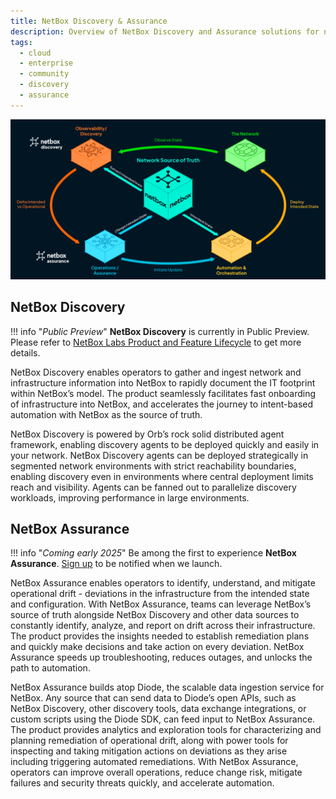 ```yaml
---
title: NetBox Discovery & Assurance
description: Overview of NetBox Discovery and Assurance solutions for network documentation and operational drift detection
tags:
  - cloud
  - enterprise 
  - community
  - discovery
  - assurance
---
```


![reference architecture](netbox-discovery/images/discovery-assurance.png)

## NetBox Discovery

!!! info "*Public Preview*"
    **NetBox Discovery** is currently in Public Preview. Please refer to [NetBox Labs Product and Feature Lifecycle](https://docs.netboxlabs.com/product_feature_lifecycle/) to get more details.

NetBox Discovery enables operators to gather and ingest network and infrastructure information into NetBox to rapidly document the IT footprint within NetBox’s model. The product seamlessly facilitates fast onboarding of infrastructure into NetBox, and accelerates the journey to intent-based automation with NetBox as the source of truth.

NetBox Discovery is powered by Orb’s rock solid distributed agent framework, enabling discovery agents to be deployed quickly and easily in your network. NetBox Discovery agents can be deployed strategically in segmented network environments with strict reachability boundaries, enabling discovery even in environments where central deployment limits reach and visibility. Agents can be fanned out to parallelize discovery workloads, improving performance in large environments. 

## NetBox Assurance

!!! info "*Coming early 2025*"
    Be among the first to experience **NetBox Assurance**. [Sign up](https://netboxlabs.com/netbox-assurance/) to be notified when we launch.

NetBox Assurance enables operators to identify, understand, and mitigate operational drift - deviations in the infrastructure from the intended state and configuration. With NetBox Assurance, teams can leverage NetBox’s source of truth alongside NetBox Discovery and other data sources to constantly identify, analyze, and report on drift across their infrastructure. The product provides the insights needed to establish remediation plans and quickly make decisions and take action on every deviation. NetBox Assurance speeds up troubleshooting, reduces outages, and unlocks the path to automation.

NetBox Assurance builds atop Diode, the scalable data ingestion service for NetBox. Any source that can send data to Diode’s open APIs, such as NetBox Discovery, other discovery tools, data exchange integrations, or custom scripts using the Diode SDK, can feed input to NetBox Assurance. The product provides analytics and exploration tools for characterizing and planning remediation of operational drift, along with power tools for inspecting and taking mitigation actions on deviations as they arise including triggering automated remediations. With NetBox Assurance, operators can improve overall operations, reduce change risk, mitigate failures and security threats quickly, and accelerate automation.